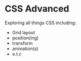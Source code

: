 # CSS Advanced
Exploring all things CSS including:
- Grid layout
- position(ing)
- transform
- animation(s)
- e.t.c
